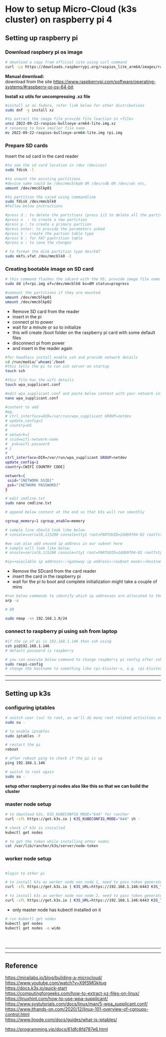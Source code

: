 # How to setup Micro-Cloud (k3s cluster) on raspberry pi 4

## Setting up raspberry pi

### Download raspbery pi os image

``` bash
# download a copy from official site using curl command
curl -Lo https://downloads.raspberrypi.org/raspios_lite_arm64/images/raspios_lite_arm64-2022-09-26/2022-09-22-raspios-bullseye-arm64-lite.img.xz
```
__Manual download:__  
download from the site https://www.raspberrypi.com/software/operating-systems/#raspberry-pi-os-64-bit

__Install xz utils for uncompressing .xz file__  
```bash
#install xz on fedora, refer link below for other distributions
sudo dnf -y install xz

#to extract the image file provide file loaction in <file>
unxz 2022-09-22-raspios-bullseye-arm64-lite.img.xz
# renaming to have smaller file name
mv 2022-09-22-raspios-bullseye-arm64-lite.img rpi.img
```

### Prepare SD cards

Insert the sd card in the card reader

```bash
#to see the sd card location in /dev (devices)
sudo fdisk -l    

#to unount the existing partitions
#device name could be /dev/mmcblkp0 OR /dev/sdb OR /dev/sdc etc,
umount /dev/mmcblkp01 

#to partition the cared using commandline
sudo fdisk /dev/mmcblk0  
#Follow below instructions

#press d : to delete the partitions (press 1/2 to delete all the partitions)
#press n  : to create a new partition
#press p : to create a primary partiion
#press enter: to provide the parameters asked
#press t : create the partion table type
#press b : for FAT paetrition table
#press w : to save the changes

# to format the disk partition type dos/FAT 
sudo mkfs.vfat /dev/mmcblk0 -I 
```

### Creating bootable image on SD card

```bash
# this command flashes the sdcard with the OS, provide image file name
sudo dd if=rpi.img of=/dev/mmcblk0 bs=8M status=progress  

#unmount the partitions if they are mounted
umount /dev/mmcblkp01
umount /dev/mmcblkp02 

```

- Remove SD card from the reader 
- insert in the pi 
- connect pi to power
- wait for a minute or so to initialize 
- this will create /boot folder on the raspberry pi card with some default files
- disconnect pi from power
- and insert in the reader again

```bash
#for headless install enable ssh and provide network details
cd /run/media/`whoami`/boot
#this tells the pi to run ssh server on startup
touch ssh    

#this file has the wifi details
touch wpa_supplicant.conf

#edit wpa_supplicant.conf and paste below content with your network info
nano wpa_supplicant.conf

#content to add
#eg.
# ctrl_interface=DIR=/var/run/wpa_supplicant GROUP=netdev
# update_config=1
# country=US
#
# network={
# ssid=wifi-network-name
#  psk=wifi-password
# }
# 
ctrl_interface=DIR=/var/run/wpa_supplicant GROUP=netdev
update_config=1
country=[WIFI COUNTRY CODE]

network={
 ssid="[NETWORK SSID]"
 psk="[NETWORK PASSWORD]"
}

# edit cmdline.txt
sudo nano cmdline.txt

# append below content at the end so that k3s will run smoothly

cgroup_memory=1 cgroup_enable=memory

# sample line should look like below
# console=serial0,115200 console=tty1 root=PARTUUID=2dd69f04-02 rootfstype=ext4 fsck.repair=yes rootwait cgroup_memory=1 cgroup_enable=memory

#we can also add unused ip address in our subnet here
# sample will look like below
# onsole=serial0,115200 console=tty1 root=PARTUUID=2dd69f04-02 rootfstype=ext4 fsck.repair=yes rootwait cgroup_memory=1 cgroup_enable=memory ip=192.168.1.149::192.168.1.1:255.255.255.0:rpi-master:wlp3s0:off

#ip=<available ip address>::<gateway ip address>:<subnet mask>:<hostname>:<nic-wlp3s0-or-eth0>:<turn off auto config>


```
- Remove the SDcard from the card reader
- insert the card in the raspberry pi
- wait for the pi to boot and complete initialization might take a couple of mins

```bash
#run below commands to identify which ip addresses are allocated to the pi
arp -a

# OR 

sudo nmap -sn 192.168.1.0/24 
```

### connect to raspberry pi using ssh from laptop

```bash
#if the ip of pi is 192.168.1.146 then ssh using 
ssh pi@192.168.1.146
# default password is raspberry

# you can execute below command to change raspberry pi config after sshing into the pi
sudo raspi-config
# change the hostname to something like rpi-kluster-x, e.g. rpi-kluster-1, rpi-kluster-2, rpi-kluster-0 etc.
```

---
---

## Setting up k3s

### configuring iptables

```bash
# switch user (su) to root, as we'll do many root related activities now
sudo su -

# to enable iptables
sudo iptables -F

# restart the pi
reboot

# after reboot ping to check if the pi is up
ping 192.168.1.146

# switch to root again
sudo su -

```

__setup other raspberry pi nodes also like this so that we can build the cluster__

### master node setup

```bash
# to download k3s, K3S_KUBECONFIG_MODE="644" for rancher
curl -sfL https://get.k3s.io | K3S_KUBECONFIG_MODE="644" sh -

# check if k3s is installed
kubectl get nodes

# to get the token while installing other nodes
cat /var/lib/rancher/k3s/server/node-token

```

### worker node setup

```bash

#login to other pi

# to install k3s as worker node non node 1, need to pass token generated in last step
curl -sfL https://get.k3s.io | K3S_URL=https://192.168.1.146:6443 K3S_TOKEN=K103004a081298c30c4db4dc0ce4f194ceb0a134ce8f83e9d882971684f47cce60d::server:289e17a06cbc2d674a3e4bf8405e22ad K3S_NODE_NAME="NODE_1" sh -

# to install k3s as worker node non node 2, need to pass token generated in last step
curl -sfL https://get.k3s.io | K3S_URL=https://192.168.1.146:6443 K3S_TOKEN=K10b8ae46fc62e22870ab23b6d5130a4899f2f9da662180b1074382309b47821018::server:dd3b51c96c46916e392c90e4812f72c5 K3S_NODE_NAME="NODE_2" sh -
```

- only master node has kubectl installed on it

```bash
# run kubectl get nodes 
kubectl get nodes
kubectl get nodes -o wide

```

```bash
```

```bash
```

```bash
```


---
---

## Reference

https://mirailabs.io/blog/building-a-microcloud/  
https://www.youtube.com/watch?v=X9fSMGkjtug   
https://docs.k3s.io/quick-start  
https://computingforgeeks.com/how-to-extract-xz-files-on-linux/  
https://linuxhint.com/how-to-use-wpa-supplicant/  
https://www.systutorials.com/docs/linux/man/5-wpa_supplicant.conf/   
https://www.ithands-on.com/2020/12/linux-101-overview-of-cgroups-control.html  
https://www.linode.com/docs/guides/what-is-iptables/  





https://programming.vip/docs/61dfc8fd787e6.html  



